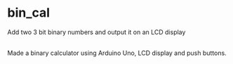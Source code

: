 # bin_cal
Add two 3 bit binary numbers and output it on an LCD display

<br>
Made a binary calculator using Arduino Uno, LCD display and push buttons.

